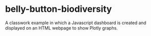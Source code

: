 # belly-button-biodiversity
A classwork example in which a Javascript dashboard is created and displayed on an HTML webpage to show Plotly graphs.
